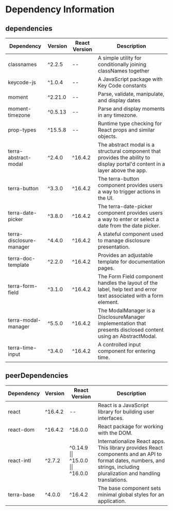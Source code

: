 # Dependency Information

## dependencies
| Dependency | Version | React Version | Description |
|-|-|-|-|
| classnames | ^2.2.5 | -- | A simple utility for conditionally joining classNames together |
| keycode-js | ^1.0.4 | -- | A JavaScript package with Key Code constants |
| moment | ^2.21.0 | -- | Parse, validate, manipulate, and display dates |
| moment-timezone | ^0.5.13 | -- | Parse and display moments in any timezone. |
| prop-types | ^15.5.8 | -- | Runtime type checking for React props and similar objects. |
| terra-abstract-modal | ^2.4.0 | ^16.4.2 | The abstract modal is a structural component that provides the ability to display portal'd content in a layer above the app. |
| terra-button | ^3.3.0 | ^16.4.2 | The terra-button component provides users a way to trigger actions in the UI. |
| terra-date-picker | ^3.8.0 | ^16.4.2 | The terra-date-picker component provides users a way to enter or select a date from the date picker. |
| terra-disclosure-manager | ^4.4.0 | ^16.4.2 | A stateful component used to manage disclosure presentation. |
| terra-doc-template | ^2.2.0 | ^16.4.2 | Provides an adjustable template for documentation pages. |
| terra-form-field | ^3.1.0 | ^16.4.2 | The Form Field component handles the layout of the label, help text and error text associated with a form element. |
| terra-modal-manager | ^5.5.0 | ^16.4.2 | The ModalManager is a DisclosureManager implementation that presents disclosed content using an AbstractModal. |
| terra-time-input | ^3.4.0 | ^16.4.2 | A controlled input component for entering time. |

## peerDependencies
| Dependency | Version | React Version | Description |
|-|-|-|-|
| react | ^16.4.2 | -- | React is a JavaScript library for building user interfaces. |
| react-dom | ^16.4.2 | ^16.0.0 | React package for working with the DOM. |
| react-intl | ^2.7.2 | ^0.14.9 \|\| ^15.0.0 \|\| ^16.0.0 | Internationalize React apps. This library provides React components and an API to format dates, numbers, and strings, including pluralization and handling translations. |
| terra-base | ^4.0.0 | ^16.4.2 | The base component sets minimal global styles for an application. |
